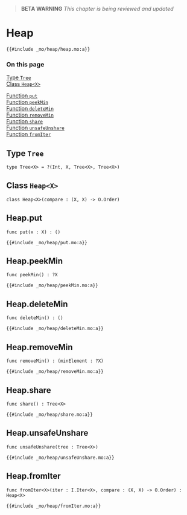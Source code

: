 > **BETA WARNING** _This chapter is being reviewed and updated_

# Heap

```motoko
{{#include _mo/heap/heap.mo:a}}
```

### On this page

[Type `Tree`](#type-tree)  
[Class `Heap<X>`](#class-heapx)

[Function `put`](#heapput)  
[Function `peekMin`](#heappeekmin)  
[Function `deleteMin`](#heapdeletemin)  
[Function `removeMin`](#heapremovemin)  
[Function `share`](#heapshare)  
[Function `unsafeUnshare`](#heapunsafeunshare)  
[Function `fromIter`](#heapfromiter)

## Type `Tree`

```motoko
type Tree<X> = ?(Int, X, Tree<X>, Tree<X>)
```

## Class `Heap<X>`

```motoko
class Heap<X>(compare : (X, X) -> O.Order)
```

## Heap.put

```motoko
func put(x : X) : ()
```

```motoko, run
{{#include _mo/heap/put.mo:a}}
```

## Heap.peekMin

```motoko
func peekMin() : ?X
```

```motoko, run
{{#include _mo/heap/peekMin.mo:a}}
```

## Heap.deleteMin

```motoko
func deleteMin() : ()
```

```motoko, run
{{#include _mo/heap/deleteMin.mo:a}}
```

## Heap.removeMin

```motoko
func removeMin() : (minElement : ?X)
```

```motoko, run
{{#include _mo/heap/removeMin.mo:a}}
```

## Heap.share

```motoko
func share() : Tree<X>
```

```motoko, run
{{#include _mo/heap/share.mo:a}}
```

## Heap.unsafeUnshare

```motoko
func unsafeUnshare(tree : Tree<X>)
```

```motoko, run
{{#include _mo/heap/unsafeUnshare.mo:a}}
```

## Heap.fromIter

```motoko
func fromIter<X>(iter : I.Iter<X>, compare : (X, X) -> O.Order) : Heap<X>
```

```motoko, run
{{#include _mo/heap/fromIter.mo:a}}
```
